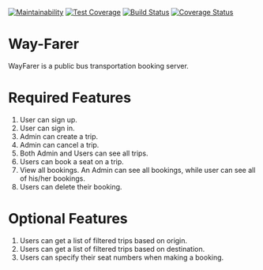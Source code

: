 [![Maintainability](https://api.codeclimate.com/v1/badges/3c76f2ec3192c30a5392/maintainability)](https://codeclimate.com/github/okezieobi/Way-Farer/maintainability) [![Test Coverage](https://api.codeclimate.com/v1/badges/3c76f2ec3192c30a5392/test_coverage)](https://codeclimate.com/github/okezieobi/Way-Farer/test_coverage)  [![Build Status](https://travis-ci.com/okezieobi/Way-Farer.svg?branch=develop)](https://travis-ci.com/okezieobi/Way-Farer) [![Coverage Status](https://coveralls.io/repos/github/okezieobi/Way-Farer/badge.svg?branch=develop)](https://coveralls.io/github/okezieobi/Way-Farer?branch=develop)

# Way-Farer
WayFarer is a public bus transportation booking server.

# Required Features
1. User can sign up.
2. User can sign in.
3. Admin can create a trip.
4. Admin can cancel a trip.
5. Both Admin and Users can see all trips.
6. Users can book a seat on a trip.
7. View all bookings. An Admin can see all bookings, while user can see all of his/her
bookings.
8. Users can delete their booking.

# Optional Features
1. Users can get a list of filtered trips based on origin.
2. Users can get a list of filtered trips based on destination.
3. Users can specify their seat numbers when making a booking.
